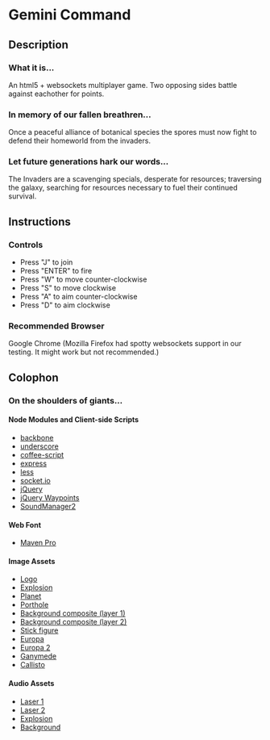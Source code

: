 Gemini Command
==============

Description
-----------

### What it is... ###
An html5 + websockets multiplayer game. Two opposing sides battle against eachother for points.

### In memory of our fallen breathren... ###
Once a peaceful alliance of botanical species the spores must now fight to defend their homeworld from the invaders.

### Let future generations hark our words... ###
The Invaders are a scavenging specials, desperate for resources; traversing the galaxy, searching for resources necessary to fuel their continued survival.

Instructions
------------

### Controls ###
* Press "J" to join
* Press "ENTER" to fire
* Press "W" to move counter-clockwise
* Press "S" to move clockwise
* Press "A" to aim counter-clockwise
* Press "D" to aim clockwise

### Recommended Browser ###
Google Chrome (Mozilla Firefox had spotty websockets support in our testing. It might work but not recommended.)

Colophon
--------

### On the shoulders of giants... ###

#### Node Modules and Client-side Scripts ####
* [backbone](http://documentcloud.github.com/backbone/)
* [underscore](http://documentcloud.github.com/underscore/)
* [coffee-script](http://jashkenas.github.com/coffee-script/)
* [express](http://expressjs.com/)
* [less](http://lesscss.org/)
* [socket.io](http://socket.io/)
* [jQuery](http://jquery.com/)
* [jQuery Waypoints](http://imakewebthings.github.com/jquery-waypoints/)
* [SoundManager2](http://www.schillmania.com/projects/soundmanager2/)

#### Web Font ####
* [Maven Pro](http://www.google.com/webfonts/specimen/Maven+Pro)

#### Image Assets ####
* [Logo](http://psd.tutsplus.com/tutorials/designing-tutorials/creating-a-stunning-old-world-look-in-photoshop/)
* [Explosion](http://www.lostgarden.com/)
* [Planet](http://www.flickr.com/photos/lunarandplanetaryinstitute/4110039720/sizes/o/in/set-72157622768084832/)
* [Porthole](http://www.sxc.hu/photo/1343660)
* [Background composite (layer 1)](http://www.sxc.hu/photo/1351431)
* [Background composite (layer 2)](http://luxa.org/tutorial_making_a_grungy_business_card.php)
* [Stick figure](http://xkcd.com/)
* [Europa](http://www.innerspacevision.com/gibbous-europa1/)
* [Europa 2](http://haysvillelibrary.wordpress.com/2010/04/02/jupiters-moon-europa-most-likely-to-harbor-life/)
* [Ganymede](http://en.wikipedia.org/wiki/File:Ganymede,_moon_of_Jupiter,_NASA.jpg)
* [Callisto](http://www.acclaimimages.com/_gallery/_pages/0124-1009-2513-4301.html)

#### Audio Assets ####
* [Laser 1](http://www.freesound.org/samplesViewSingle.php?id=18397)
* [Laser 2](http://www.freesound.org/samplesViewSingle.php?id=28917)
* [Explosion](http://www.freesound.org/samplesViewSingle.php?id=47252)
* [Background](http://www.freesound.org/samplesViewSingle.php?id=61321)
